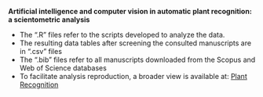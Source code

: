 **Artificial intelligence and computer vision in automatic plant recognition: a scientometric analysis**

- The “.R” files refer to the scripts developed to analyze the data.
- The resulting data tables after screening the consulted manuscripts are in “.csv” files
- The “.bib” files refer to all manuscripts downloaded from the Scopus and Web of Science databases
- To facilitate analysis reproduction, a broader view is available at: [Plant Recognition](https://natallycelestino.github.io/Revision_Plants_Recognition/)
